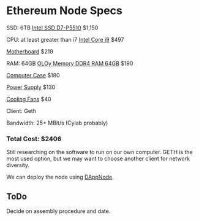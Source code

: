 # Ethereum Node Specs

SSD: 6TB [Intel SSD D7-P5510](https://www.amazon.com/Intel-SSD-D7-P5510-Series-7-68TB/dp/B08R3YQN2V?tag=discord0a4-20) $1,150

CPU: at least greater than i7 [Intel Core i9](https://www.amazon.com/Intel-i9-12900KF-Desktop-Processor-Unlocked/dp/B09FWYK5M9/ref=sr_1_3?crid=1J2FTXPVSW61S&keywords=i9&qid=1667496853&qu=eyJxc2MiOiI0Ljc3IiwicXNhIjoiMy43NSIsInFzcCI6IjMuNDUifQ%3D%3D&s=electronics&sprefix=i9%2Celectronics%2C81&sr=1-3&ufe=app_do%3Aamzn1.fos.75663753-bdc2-4684-b908-24b2eaf37afa) $497

[Motherboard](https://www.amazon.com/ASUS-ROG-XII-Motherboard-Bluetooth/dp/B086QT2Y86/?tag=w050b-20&asc_campaign=&asc_source=&asc_refurl=https%3A%2F%2Fwww.wired.com%2Fstory%2Fhow-to-build-a-pc&ascsubtag=5ac3ce1aecb0130b0e7261e7) $219

RAM: 64GB [OLOy Memory DDR4 RAM 64GB](https://www.amazon.com/OLOy-2x32GB-288-Pin-Desktop-MD4U323016DJDA/dp/B0836NZHWR/ref=sr_1_1_sspa?crid=3ML42H16LE5OO&keywords=64gb%2Bram&qid=1665531656&qu=eyJxc2MiOiI1LjMwIiwicXNhIjoiNC43MiIsInFzcCI6IjQuMjIifQ%3D%3D&sprefix=64gb%2Bra%2Caps%2C191&sr=8-1-spons&th=1&tag=discord0a4-20) $190

[Computer Case](https://www.amazon.com/NZXT-H710i-Quick-Release-Integrated-Water-Cooling/dp/B07TD9Y6L7?tag=w050b-20&asc_campaign=&asc_source=&asc_refurl=https%3A%2F%2Fwww.wired.com%2Fstory%2Fhow-to-build-a-pc&ascsubtag=5ac3ce1aecb0130b0e7261e7) $180

[Power Supply](https://www.amazon.com/EVGA-Supernova-Modular-Warranty-220-GA-0750-X1/dp/B07WW1XF51/ref=sr_1_2?crid=2X4N6RPA3PIV9&keywords=EVGA+SuperNOVA&qid=1667496402&qu=eyJxc2MiOiI0LjkzIiwicXNhIjoiNC42MiIsInFzcCI6IjQuMzUifQ%3D%3D&s=electronics&sprefix=evga+supernova+%2Celectronics%2C76&sr=1-2&ufe=app_do%3Aamzn1.fos.fa474cd8-6dfc-4bad-a280-890f5a4e2f90) $130

[Cooling Fans](https://www.amazon.com/CORSAIR-AF120-Noise-Cooling-Triple/dp/B07KGYG8N7/ref=sr_1_3?crid=8RUEW5CQMTDS&keywords=pc+fans&qid=1667496595&qu=eyJxc2MiOiI2LjAxIiwicXNhIjoiNS40NiIsInFzcCI6IjQuOTgifQ%3D%3D&s=electronics&sprefix=pc+fans%2Celectronics%2C82&sr=1-3) $40

Client: Geth

Bandwidth: 25+ MBit/s (Cylab probably)

### Total Cost: $2406

Still researching on the software to run on our own computer. GETH is the most used option, but we may want to choose another client for network diversity.

We can deploy the node using [DAppNode](https://docs.dappnode.io/get-started/intro).

## ToDo
Decide on assembly procedure and date.
